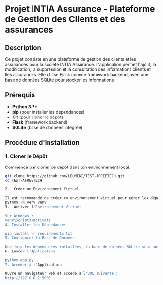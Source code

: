 # Projet INTIA Assurance - Plateforme de Gestion des Clients et des assurances 

## Description

Ce projet consiste en une plateforme de gestion des clients et les assurances pour la société INTIA Assurance. L'application permet l'ajout, la modification, la suppression et la consultation des informations clients et lles assurances. Elle utilise Flask comme framework backend, avec une base de données SQLite pour stocker les informations.

## Prérequis

- **Python 3.7+**
- **pip** (pour installer les dépendances)
- **Git** (pour cloner le dépôt)
- **Flask** (framework backend)
- **SQLite** (base de données intégrée)

## Procédure d'Installation

### 1. Cloner le Dépôt

Commence par cloner ce dépôt dans ton environnement local.

```bash
git clone https://github.com/LEUMENI/TEST-AFREETECH.git
cd TEST-AFREETECH

2.  Créer un Environnement Virtuel

Il est recommandé de créer un environnement virtuel pour gérer les dépendances Python.
python -m venv venv
3.  Activer l'Environnement Virtuel

Sur Windows :
venv\Scripts\activate
4. Installer les Dépendances

pip install -r requirements.txt
5. Configurer la Base de Données

Une fois les dépendances installées, la base de données SQLite sera automatiquement créée au premier lancement de l'application. Flask utilise SQLAlchemy pour gérer les opérations de base de données.
6. Lancer l'Application

python app.py
7. Accéder à l'Application

Ouvre un navigateur web et accède à l'URL suivante :
http://127.0.0.1:5000
